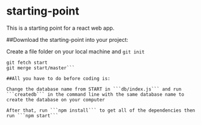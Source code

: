 # starting-point

This is a starting point for a react web app.

##Download the starting-point into your project:

Create a file folder on your local machine and ```git init ```

```git remote add start https://github.com/dkatz93/starting-point/
git fetch start
git merge start/master```

##All you have to do before coding is:

Change the database name from START in ```db/index.js``` and run ```createdb``` in the command line with the same database name to create the database on your computer

After that, run ```npm install``` to get all of the dependencies then run ```npm start```

